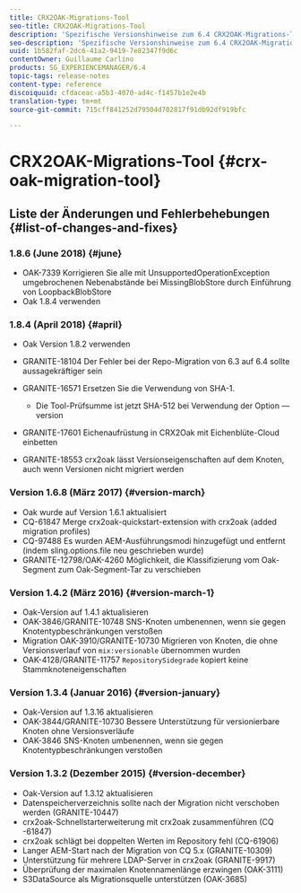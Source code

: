 ```yaml
---
title: CRX2OAK-Migrations-Tool
seo-title: CRX2OAK-Migrations-Tool
description: 'Spezifische Versionshinweise zum 6.4 CRX2OAK-Migrations-Tool für Adobe Experience Manager '
seo-description: 'Spezifische Versionshinweise zum 6.4 CRX2OAK-Migrations-Tool für Adobe Experience Manager '
uuid: 1b582faf-2dc6-41a2-9419-7e82347f9d6c
contentOwner: Guillaume Carlino
products: SG_EXPERIENCEMANAGER/6.4
topic-tags: release-notes
content-type: reference
discoiquuid: cfdaceac-a5b3-4070-ad4c-f1457b1e2e4b
translation-type: tm+mt
source-git-commit: 715cff841252d79504d702817f91db92df919bfc

---
```



# CRX2OAK-Migrations-Tool {#crx-oak-migration-tool}

## Liste der Änderungen und Fehlerbehebungen {#list-of-changes-and-fixes}

### 1.8.6 (June 2018) {#june}

* OAK-7339 Korrigieren Sie alle mit UnsupportedOperationException umgebrochenen Nebenabstände bei MissingBlobStore durch Einführung von LoopbackBlobStore
* Oak 1.8.4 verwenden

### 1.8.4 (April 2018) {#april}

* Oak Version 1.8.2 verwenden
* GRANITE-18104 Der Fehler bei der Repo-Migration von 6.3 auf 6.4 sollte aussagekräftiger sein
* GRANITE-16571 Ersetzen Sie die Verwendung von SHA-1.

   * Die Tool-Prüfsumme ist jetzt SHA-512 bei Verwendung der Option —version

* GRANITE-17601 Eichenaufrüstung in CRX2Oak mit Eichenblüte-Cloud einbetten
* GRANITE-18553 crx2oak lässt Versionseigenschaften auf dem Knoten, auch wenn Versionen nicht migriert werden

### Version 1.6.8 (März 2017) {#version-march}

* Oak wurde auf Version 1.6.1 aktualisiert
* CQ-61847 Merge crx2oak-quickstart-extension with crx2oak (added migration profiles)
* CQ-97488 Es wurden AEM-Ausführungsmodi hinzugefügt und entfernt (indem sling.options.file neu geschrieben wurde)
* GRANITE-12798/OAK-4260 Möglichkeit, die Klassifizierung vom Oak-Segment zum Oak-Segment-Tar zu verschieben

### Version 1.4.2 (März 2016) {#version-march-1}

* Oak-Version auf 1.4.1 aktualisieren
* OAK-3846/GRANITE-10748 SNS-Knoten umbenennen, wenn sie gegen Knotentypbeschränkungen verstoßen
* Migration OAK-3910/GRANITE-10730 Migrieren von Knoten, die ohne Versionsverlauf von `mix:versionable` übernommen wurden
* OAK-4128/GRANITE-11757 `RepositorySidegrade` kopiert keine Stammknoteneigenschaften

### Version 1.3.4 (Januar 2016) {#version-january}

* Oak-Version auf 1.3.16 aktualisieren
* OAK-3844/GRANITE-10730 Bessere Unterstützung für versionierbare Knoten ohne Versionsverläufe
* OAK-3846 SNS-Knoten umbenennen, wenn sie gegen Knotentypbeschränkungen verstoßen

### Version 1.3.2 (Dezember 2015) {#version-december}

* Oak-Version auf 1.3.12 aktualisieren
* Datenspeicherverzeichnis sollte nach der Migration nicht verschoben werden (GRANITE-10447)
* crx2oak-Schnellstarterweiterung mit crx2oak zusammenführen (CQ -61847)
* crx2oak schlägt bei doppelten Werten im Repository fehl (CQ-61906)
* Langer AEM-Start nach der Migration von CQ 5.x (GRANITE-10309)
* Unterstützung für mehrere LDAP-Server in crx2oak (GRANITE-9917)
* Überprüfung der maximalen Knotennamenlänge erzwingen (OAK-3111)
* S3DataSource als Migrationsquelle unterstützen (OAK-3685)
